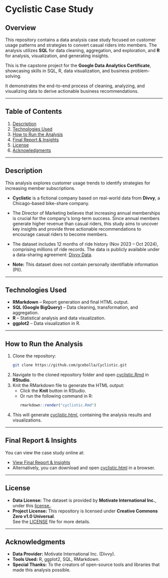# **Cyclistic Case Study**

## **Overview**  
This repository contains a data analysis case study focused on customer usage patterns and strategies to convert casual riders into members. The analysis utilizes **SQL** for data cleaning, aggregation, and exploration, and **R** for analysis, visualization, and generating insights.  

This is the capstone project for the **Google Data Analytics Certificate**, showcasing skills in SQL, R, data visualization, and business problem-solving.

It demonstrates the end-to-end process of cleaning, analyzing, and visualizing data to derive actionable business recommendations.

---

## **Table of Contents**  
1. [Description](#description)  
2. [Technologies Used](#technologies-used)  
3. [How to Run the Analysis](#how-to-run-the-analysis)   
4. [Final Report & Insights](#final-report--insights)  
5. [License](#license)  
6. [Acknowledgments](#acknowledgments)  

---

## **Description**  
This analysis explores customer usage trends to identify strategies for increasing member subscriptions.  

- **Cyclistic** is a fictional company based on real-world data from **Divvy**, a Chicago-based bike-share company.  

- The Director of Marketing believes that increasing annual memberships is crucial for the company's long-term success. Since annual members generate higher revenue than casual riders, this study aims to uncover key insights and provide three actionable recommendations to encourage casual riders to become members.  

- The dataset includes 12 months of ride history (Nov 2023 – Oct 2024), comprising millions of ride records. The data is publicly available under a data-sharing agreement: [Divvy Data](https://divvy-tripdata.s3.amazonaws.com/index.html).

- **Note:** This dataset does not contain personally identifiable information (PII).  

---

## **Technologies Used** 
- **RMarkdown** – Report generation and final HTML output. 
- **SQL (Google BigQuery)** – Data cleaning, transformation, and aggregation.  
- **R** – Statistical analysis and data visualization. 
- **ggplot2** – Data visualization in R.  

---

## **How to Run the Analysis**  
1. Clone the repository: 
   ```bash
   git clone https://github.com/gcebolla/Cyclistic.git
   ```
2. Navigate to the cloned repository folder and open [cyclistic.Rmd](https://github.com/gcebolla/Cyclistic/blob/main/cyclistic.Rmd) in **RStudio**.
3. Knit the RMarkdown file to generate the HTML output:  
   - Click the **Knit** button in RStudio.  
   - Or run the following command in R:  
     ```r
     rmarkdown::render("cyclistic.Rmd")
     ```
 4. This will generate [cyclistic.html](https://github.com/gcebolla/Cyclistic/blob/main/cyclistic.html), containing the analysis results and visualizations.

---

## **Final Report & Insights**
You can view the case study online at:  
- [View Final Report & Insights](https://gcebolla.github.io/Cyclistic/cyclistic.html)
- Alternatively, you can download and open [cyclistic.html](https://github.com/gcebolla/Cyclistic/blob/main/cyclistic.html) in a browser.
---

## **License**  
- **Data License:** The dataset is provided by **Motivate International Inc.**, under this [license.](https://divvybikes.com/data-license-agreement).
- **Project License:** This repository is licensed under **Creative Commons Zero v1.0 Universal**.  
See the [LICENSE](LICENSE) file for more details.  

---

## **Acknowledgments**  
- **Data Provider:** Motivate International Inc. (Divvy).  
- **Tools Used:** R, ggplot2, SQL, RMarkdown.  
- **Special Thanks:** To the creators of open-source tools and libraries that made this analysis possible.
